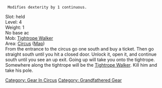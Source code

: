 ` Modifies dexterity by 1 continuous.`

Slot: held  
Level: 4  
Weight: 1  
No base ac  
Mob: [Tightrope Walker](Tightrope_Walker "wikilink")  
Area: [Circus](:Category:_Circus.md "wikilink")
([Map](Circus_Map.md "wikilink"))  
From the entrance to the circus go one south and buy a ticket. Then go
straight south until you hit a closed door. Unlock it, open it, and
continue south until you see an up exit. Going up will take you onto the
tightrope. Somewhere along the tightrope will be the [Tightrope
Walker](Tightrope_Walker "wikilink"). Kill him and take his pole.

[Category: Gear In Circus](Category:_Gear_In_Circus "wikilink")
[Category: Grandfathered Gear](Category:_Grandfathered_Gear "wikilink")
